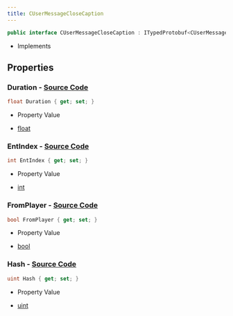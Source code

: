 ```yaml
---
title: CUserMessageCloseCaption
---
```


```csharp
public interface CUserMessageCloseCaption : ITypedProtobuf<CUserMessageCloseCaption>, INativeHandle, INetMessage<CUserMessageCloseCaption>, IDisposable
```

- Implements

## Properties

### **Duration** - [Source Code](https://github.com/swiftly-solution/swiftlys2/blob/main/managed/src/SwiftlyS2.Generated/Protobufs/Interfaces/CUserMessageCloseCaption.cs#L21)

```csharp
float Duration { get; set; }
```

- Property Value

- [float](https://learn.microsoft.com/dotnet/api/system.single)

### **EntIndex** - [Source Code](https://github.com/swiftly-solution/swiftlys2/blob/main/managed/src/SwiftlyS2.Generated/Protobufs/Interfaces/CUserMessageCloseCaption.cs#L27)

```csharp
int EntIndex { get; set; }
```

- Property Value

- [int](https://learn.microsoft.com/dotnet/api/system.int32)

### **FromPlayer** - [Source Code](https://github.com/swiftly-solution/swiftlys2/blob/main/managed/src/SwiftlyS2.Generated/Protobufs/Interfaces/CUserMessageCloseCaption.cs#L24)

```csharp
bool FromPlayer { get; set; }
```

- Property Value

- [bool](https://learn.microsoft.com/dotnet/api/system.boolean)

### **Hash** - [Source Code](https://github.com/swiftly-solution/swiftlys2/blob/main/managed/src/SwiftlyS2.Generated/Protobufs/Interfaces/CUserMessageCloseCaption.cs#L18)

```csharp
uint Hash { get; set; }
```

- Property Value

- [uint](https://learn.microsoft.com/dotnet/api/system.uint32)

